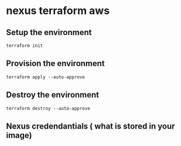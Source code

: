# nexus terraform aws

## Setup the environment 
```
terraform init
```
## Provision the environment 
```
terraform apply --auto-approve
```
## Destroy the environment 
```
terraform destroy --auto-approve
```
## Nexus credendantials ( what is stored in your image)

